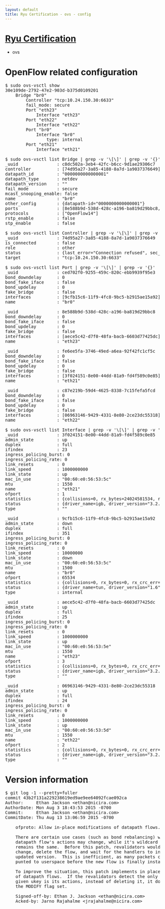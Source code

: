 ```yaml
---
layout: default
title: Ryu Certification - ovs - config
---
```

# [Ryu Certification](http://osrg.github.io/ryu/certification.html)
* ovs 

# OpenFlow related configuration
<pre>
$ sudo ovs-vsctl show
30e109de-2792-47e2-903d-b375d0109201
    Bridge "br0"
        Controller "tcp:10.24.150.30:6633"
        fail_mode: secure
        Port "eth23"
            Interface "eth23"
        Port "eth22"
            Interface "eth22"
        Port "br0"
            Interface "br0"
                type: internal
        Port "eth21"
            Interface "eth21"

$ sudo ovs-vsctl list Bridge | grep -v '\[\]' | grep -v '{}'
_uuid               : c8dc502a-3eb4-42fc-b6cc-9d1ae29306c7
controller          : [74d95a27-3a85-4188-8a7d-1a9037376649]
datapath_id         : "0000000000000001"
datapath_type       : netdev
datapath_version    : "<built-in>"
fail_mode           : secure
mcast_snooping_enable: false
name                : "br0"
other_config        : {datapath-id="0000000000000001"}
ports               : [8e588b9d-538d-428c-a196-ba819d29bbc8, c87e219b-59d4-4625-8338-7c15fefa5fcd, ced702f0-9255-459c-820c-ebb9939f95e3, fe6ee5fa-3746-49ed-a6ea-92f42fc1cf5c]
protocols           : ["OpenFlow14"]
rstp_enable         : false
stp_enable          : false

$ sudo ovs-vsctl list Controller | grep -v '\[\]' | grep -v '{}'
_uuid               : 74d95a27-3a85-4188-8a7d-1a9037376649
is_connected        : false
role                : other
status              : {last_error="Connection refused", sec_since_disconnect="3", state=BACKOFF}
target              : "tcp:10.24.150.30:6633"

$ sudo ovs-vsctl list Port | grep -v '\[\]' | grep -v '{}'
_uuid               : ced702f0-9255-459c-820c-ebb9939f95e3
bond_downdelay      : 0
bond_fake_iface     : false
bond_updelay        : 0
fake_bridge         : false
interfaces          : [9cfb15c6-11f9-4fc8-9bc5-b2915ae15a92]
name                : "br0"

_uuid               : 8e588b9d-538d-428c-a196-ba819d29bbc8
bond_downdelay      : 0
bond_fake_iface     : false
bond_updelay        : 0
fake_bridge         : false
interfaces          : [aece5c42-d7f0-48fa-bacb-6603d77425dc]
name                : "eth23"

_uuid               : fe6ee5fa-3746-49ed-a6ea-92f42fc1cf5c
bond_downdelay      : 0
bond_fake_iface     : false
bond_updelay        : 0
fake_bridge         : false
interfaces          : [3f024151-8e00-44dd-81a9-fd4f589c0e85]
name                : "eth21"

_uuid               : c87e219b-59d4-4625-8338-7c15fefa5fcd
bond_downdelay      : 0
bond_fake_iface     : false
bond_updelay        : 0
fake_bridge         : false
interfaces          : [06963146-9429-4331-8e80-2ce23dc55318]
name                : "eth22"

$ sudo ovs-vsctl list Interface | grep -v '\[\]' | grep -v '{}'
_uuid               : 3f024151-8e00-44dd-81a9-fd4f589c0e85
admin_state         : up
duplex              : full
ifindex             : 23
ingress_policing_burst: 0
ingress_policing_rate: 0
link_resets         : 0
link_speed          : 1000000000
link_state          : up
mac_in_use          : "00:60:e0:56:53:5c"
mtu                 : 1550
name                : "eth21"
ofport              : 1
statistics          : {collisions=0, rx_bytes=24024581534, rx_crc_err=0, rx_dropped=0, rx_errors=0, rx_frame_err=0, rx_over_err=0, rx_packets=16026376, tx_bytes=0, tx_dropped=0, tx_errors=0, tx_packets=0}
status              : {driver_name=igb, driver_version="3.2.10-k", firmware_version="2.10-9"}
type                : ""

_uuid               : 9cfb15c6-11f9-4fc8-9bc5-b2915ae15a92
admin_state         : down
duplex              : full
ifindex             : 351
ingress_policing_burst: 0
ingress_policing_rate: 0
link_resets         : 0
link_speed          : 10000000
link_state          : down
mac_in_use          : "00:60:e0:56:53:5c"
mtu                 : 1500
name                : "br0"
ofport              : 65534
statistics          : {collisions=0, rx_bytes=0, rx_crc_err=0, rx_dropped=0, rx_errors=0, rx_frame_err=0, rx_over_err=0, rx_packets=0, tx_bytes=0, tx_dropped=0, tx_errors=0, tx_packets=0}
status              : {driver_name=tun, driver_version="1.6", firmware_version="N/A"}
type                : internal

_uuid               : aece5c42-d7f0-48fa-bacb-6603d77425dc
admin_state         : up
duplex              : full
ifindex             : 25
ingress_policing_burst: 0
ingress_policing_rate: 0
link_resets         : 0
link_speed          : 1000000000
link_state          : up
mac_in_use          : "00:60:e0:56:53:5e"
mtu                 : 1550
name                : "eth23"
ofport              : 3
statistics          : {collisions=0, rx_bytes=0, rx_crc_err=0, rx_dropped=0, rx_errors=0, rx_frame_err=0, rx_over_err=0, rx_packets=0, tx_bytes=1176922500, tx_dropped=0, tx_errors=0, tx_packets=784615}
status              : {driver_name=igb, driver_version="3.2.10-k", firmware_version="2.10-9"}
type                : ""

_uuid               : 06963146-9429-4331-8e80-2ce23dc55318
admin_state         : up
duplex              : full
ifindex             : 24
ingress_policing_burst: 0
ingress_policing_rate: 0
link_resets         : 0
link_speed          : 1000000000
link_state          : up
mac_in_use          : "00:60:e0:56:53:5d"
mtu                 : 1550
name                : "eth22"
ofport              : 2
statistics          : {collisions=0, rx_bytes=0, rx_crc_err=0, rx_dropped=0, rx_errors=0, rx_frame_err=0, rx_over_err=0, rx_packets=0, tx_bytes=18089315792, tx_dropped=0, tx_errors=0, tx_packets=12064077}
status              : {driver_name=igb, driver_version="3.2.10-k", firmware_version="2.10-9"}
type                : ""
</pre>

# Version information
<pre>
$ git log -1 --pretty=fuller
commit 43b2f131a229238619ed9ae9ee64092fcae092ca
Author:     Ethan Jackson &lt;ethan@nicira.com&gt;
AuthorDate: Mon Aug 3 18:43:53 2015 -0700
Commit:     Ethan Jackson &lt;ethan@nicira.com&gt;
CommitDate: Thu Aug 13 13:06:59 2015 -0700

    ofproto: Allow in-place modifications of datapath flows.
    
    There are certain use cases &#40;such as bond rebalancing&#41; where a
    datapath flow's actions may change, while it's wildcard pattern
    remains the same.  Before this patch, revalidators would note the
    change, delete the flow, and wait for the handlers to install an
    updated version.  This is inefficient, as many packets could get
    punted to userspace before the new flow is finally installed.
    
    To improve the situation, this patch implements in place modification
    of datapath flows.  If the revalidators detect the only change to a
    given ukey is its actions, instead of deleting it, it does a put with
    the MODIFY flag set.
    
    Signed-off-by: Ethan J. Jackson &lt;ethan@nicira.com&gt;
    Acked-by: Jarno Rajahalme &lt;jrajahalme@nicira.com&gt;
</pre>
